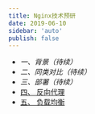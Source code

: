 ```yaml
---
title: Nginx技术预研
date: 2019-06-10
sidebar: 'auto'
publish: false
---
```


- *一、背景（待续）*
- *二、同类对比（待续）*
- *三、部署（待续）*
- [四、 反向代理](/blogs/operations/2019/0610-nginx-proxy.html)
- [五、 负载均衡](/blogs/operations/2019/0610-nginx-balance.html)